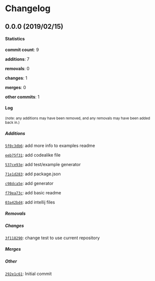 # Changelog
## 0.0.0 (2019/02/15)
#### Statistics
**commit count**: 9

**additions**: 7

**removals**: 0

**changes**: 1

**merges**: 0

**other commits**: 1

#### Log
<small>(note: any additions may have been removed, and any removals may have been added back in.)</small>
##### Additions
 [`5f0c3db6`](commit/5f0c3db6313317e93220011c4c26a55cfa750ae5?refName=refs/heads/master): add more info to examples readme

 [`eeb75f31`](commit/eeb75f31aa45a630b30aff066ffe2f2d81ab4b0a?refName=refs/heads/master): add codealike file

 [`537ce93e`](commit/537ce93e1967e25c3a988f4ce92ec886e7d316eb?refName=refs/heads/master): add test/example generator

 [`71e1d283`](commit/71e1d2830a151f4c95a9f5533c6bdc10fa28069e?refName=refs/heads/master): add package.json

 [`c98dca5e`](commit/c98dca5eac6d4f749be01bb619264628f470901d?refName=refs/heads/master): add generator

 [`f79ea73c`](commit/f79ea73cdc47fd8cbca8d9013bbc3942c4119f12?refName=refs/heads/master): add basic readme

 [`03a42bd4`](commit/03a42bd4d1609bf91474560347b54bfec824983b?refName=refs/heads/master): add intellij files

##### Removals

##### Changes
 [`3f118290`](commit/3f11829000fba42a4476ca59563ee0460689c958?refName=refs/heads/master): change test to use current repository

##### Merges

##### Other
 [`292e1c61`](commit/292e1c610efa3461ab617cf86dcc537c5e9cbc5a?refName=refs/heads/master): Initial commit

